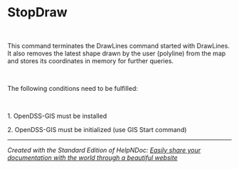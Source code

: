 # StopDraw

&nbsp;

This command terminates the DrawLines command started with DrawLines. It also removes the latest shape drawn by the user (polyline) from the map and stores its coordinates in memory for further queries.

&nbsp;

The following conditions need to be fulfilled:

&nbsp;

&#49;. OpenDSS-GIS must be installed

&#50;. OpenDSS-GIS must be initialized (use GIS Start command)

***
_Created with the Standard Edition of HelpNDoc: [Easily share your documentation with the world through a beautiful website](<https://www.helpndoc.com/feature-tour/produce-html-websites/>)_
